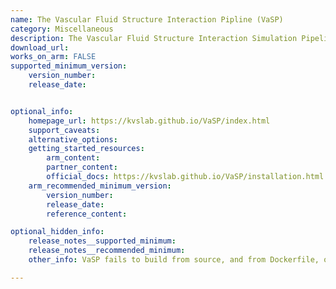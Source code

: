```yaml
---
name: The Vascular Fluid Structure Interaction Pipline (VaSP)
category: Miscellaneous
description: The Vascular Fluid Structure Interaction Simulation Pipeline (VaSP) is a toolkit for simulating fluid-structure interactions (FSI) in vascular systems.
download_url:
works_on_arm: FALSE
supported_minimum_version:
    version_number:
    release_date:


optional_info:
    homepage_url: https://kvslab.github.io/VaSP/index.html
    support_caveats:
    alternative_options:
    getting_started_resources:
        arm_content:
        partner_content:
        official_docs: https://kvslab.github.io/VaSP/installation.html
    arm_recommended_minimum_version:
        version_number:
        release_date:
        reference_content:

optional_hidden_info:
    release_notes__supported_minimum:
    release_notes__recommended_minimum:
    other_info: VaSP fails to build from source, and from Dockerfile, on Neoverse N1, for dependency vmtk. It seems like vmtk does not support Linux/ARM64, and there is an open [issue](https://github.com/vmtk/vmtk/issues/452) for the same.

---
```

